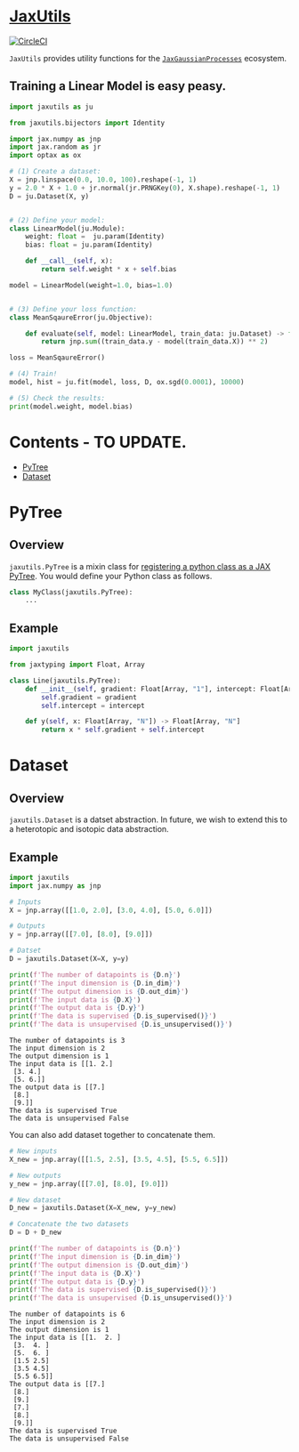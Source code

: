 # [JaxUtils](https://github.com/JaxGaussianProcesses/JaxUtils)

[![CircleCI](https://dl.circleci.com/status-badge/img/gh/JaxGaussianProcesses/JaxUtils/tree/master.svg?style=svg)](https://dl.circleci.com/status-badge/redirect/gh/JaxGaussianProcesses/JaxUtils/tree/master)

`JaxUtils` provides utility functions for the [`JaxGaussianProcesses`]() ecosystem.</h2>


## Training a Linear Model is easy peasy.
```python
import jaxutils as ju

from jaxutils.bijectors import Identity

import jax.numpy as jnp
import jax.random as jr
import optax as ox

# (1) Create a dataset:
X = jnp.linspace(0.0, 10.0, 100).reshape(-1, 1)
y = 2.0 * X + 1.0 + jr.normal(jr.PRNGKey(0), X.shape).reshape(-1, 1)
D = ju.Dataset(X, y)


# (2) Define your model:
class LinearModel(ju.Module):
    weight: float =  ju.param(Identity)
    bias: float = ju.param(Identity)

    def __call__(self, x):
        return self.weight * x + self.bias

model = LinearModel(weight=1.0, bias=1.0)


# (3) Define your loss function:
class MeanSqaureError(ju.Objective):

    def evaluate(self, model: LinearModel, train_data: ju.Dataset) -> float:
        return jnp.sum((train_data.y - model(train_data.X)) ** 2)

loss = MeanSqaureError()

# (4) Train!
model, hist = ju.fit(model, loss, D, ox.sgd(0.0001), 10000)

# (5) Check the results:
print(model.weight, model.bias)
```


# Contents - TO UPDATE.

- [PyTree](#pytree)
- [Dataset](#dataset)

# PyTree

## Overview

`jaxutils.PyTree` is a mixin class for [registering a python class as a JAX PyTree](https://jax.readthedocs.io/en/latest/pytrees.html#extending-pytrees). You would define your Python class as follows.

```python
class MyClass(jaxutils.PyTree):
    ...

```

## Example

```python
import jaxutils

from jaxtyping import Float, Array

class Line(jaxutils.PyTree):
    def __init__(self, gradient: Float[Array, "1"], intercept: Float[Array, "1"]) -> None
        self.gradient = gradient
        self.intercept = intercept

    def y(self, x: Float[Array, "N"]) -> Float[Array, "N"]
        return x * self.gradient + self.intercept
```

# Dataset

## Overview

`jaxutils.Dataset` is a datset abstraction. In future, we wish to extend this to a heterotopic and isotopic data abstraction.

## Example

```python
import jaxutils
import jax.numpy as jnp

# Inputs
X = jnp.array([[1.0, 2.0], [3.0, 4.0], [5.0, 6.0]])

# Outputs
y = jnp.array([[7.0], [8.0], [9.0]])

# Datset
D = jaxutils.Dataset(X=X, y=y)

print(f'The number of datapoints is {D.n}')
print(f'The input dimension is {D.in_dim}')
print(f'The output dimension is {D.out_dim}')
print(f'The input data is {D.X}')
print(f'The output data is {D.y}')
print(f'The data is supervised {D.is_supervised()}')
print(f'The data is unsupervised {D.is_unsupervised()}')
```

```
The number of datapoints is 3
The input dimension is 2
The output dimension is 1
The input data is [[1. 2.]
 [3. 4.]
 [5. 6.]]
The output data is [[7.]
 [8.]
 [9.]]
The data is supervised True
The data is unsupervised False
```

You can also add dataset together to concatenate them.

```python
# New inputs
X_new = jnp.array([[1.5, 2.5], [3.5, 4.5], [5.5, 6.5]])

# New outputs
y_new = jnp.array([[7.0], [8.0], [9.0]])

# New dataset
D_new = jaxutils.Dataset(X=X_new, y=y_new)

# Concatenate the two datasets
D = D + D_new

print(f'The number of datapoints is {D.n}')
print(f'The input dimension is {D.in_dim}')
print(f'The output dimension is {D.out_dim}')
print(f'The input data is {D.X}')
print(f'The output data is {D.y}')
print(f'The data is supervised {D.is_supervised()}')
print(f'The data is unsupervised {D.is_unsupervised()}')
```

```
The number of datapoints is 6
The input dimension is 2
The output dimension is 1
The input data is [[1.  2. ]
 [3.  4. ]
 [5.  6. ]
 [1.5 2.5]
 [3.5 4.5]
 [5.5 6.5]]
The output data is [[7.]
 [8.]
 [9.]
 [7.]
 [8.]
 [9.]]
The data is supervised True
The data is unsupervised False
```
